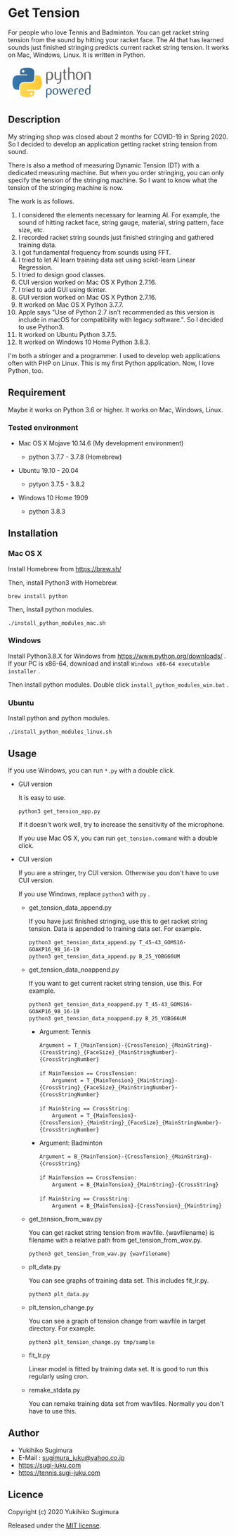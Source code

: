 # Get Tension

For people who love Tennis and Badminton.
You can get racket string tension from the sound by hitting your racket face.
The AI that has learned sounds just finished stringing predicts current racket string tension.
It works on Mac, Windows, Linux.
It is written in Python.

![python powered](https://raw.githubusercontent.com/sugi-juku/get-tension/master/python-powered-w-200x80.png)

## Description

My stringing shop was closed about 2 months for COVID-19 in Spring 2020.
So I decided to develop an application getting racket string tension from sound.

There is also a method of measuring Dynamic Tension (DT) with a dedicated measuring machine.
But when you order stringing, you can only specify the tension of the stringing machine.
So I want to know what the tension of the stringing machine is now.

The work is as follows.

1. I considered the elements necessary for learning AI. For example, the sound of hitting racket face, string gauge, material, string pattern, face size, etc.
1. I recorded racket string sounds just finished stringing and gathered training data.
1. I got fundamental frequency from sounds using FFT.
1. I tried to let AI learn training data set using scikit-learn Linear Regression.
1. I tried to design good classes.
1. CUI version worked on Mac OS X Python 2.7.16.
1. I tried to add GUI using tkinter.
1. GUI version worked on Mac OS X Python 2.7.16.
1. It worked on Mac OS X Python 3.7.7.
1. Apple says "Use of Python 2.7 isn\'t recommended as this version is include in macOS for compatibility with legacy software.". So I decided to use Python3.
1. It worked on Ubuntu Python 3.7.5.
1. It worked on Windows 10 Home Python 3.8.3.

I\'m both a stringer and a programmer.
I used to develop web applications often with PHP on Linux.
This is my first Python application.
Now, I love Python, too.

## Requirement

Maybe it works on Python 3.6 or higher.
It works on Mac, Windows, Linux.
### Tested environment

* Mac OS X  Mojave 10.14.6 (My development environment)

    * python 3.7.7 - 3.7.8 (Homebrew)

* Ubuntu 19.10 - 20.04

    * pytyon 3.7.5 - 3.8.2

* Windows 10 Home 1909

    * python 3.8.3

## Installation

### Mac OS X

Install Homebrew from https://brew.sh/

Then, install Python3 with Homebrew.

```
brew install python
```

Then, Install python modules.

```
./install_python_modules_mac.sh
```

### Windows

Install Python3.8.X for Windows from https://www.python.org/downloads/ .
If your PC is x86-64, download and install  ```Windows x86-64 executable installer``` .

Then install python modules. Double click ```install_python_modules_win.bat``` .

### Ubuntu

Install python and python modules.

```
./install_python_modules_linux.sh
```

## Usage

If you use Windows, you can run ```*.py``` with a double click.

- GUI version

    It is easy to use.

    ```
    python3 get_tension_app.py
    ```

    If it doesn't work well, try to increase the sensitivity of the microphone.

    If you use Mac OS X, you can run ```get_tension.command``` with a double click.

- CUI version

    If you are a stringer, try CUI version.
    Otherwise you don\'t have to use CUI version.

    If you use Windows, replace ```python3``` with ```py``` .

    - get_tension_data_append.py

        If you have just finished stringing, use this to get racket string tension.
        Data is appended to training data set.
        For example.

        ```
        python3 get_tension_data_append.py T_45-43_GOMS16-GOAKP16_98_16-19
        python3 get_tension_data_append.py B_25_YOBG66UM
        ```
    - get_tension_data_noappend.py

        If you want to get current racket string tension, use this.
        For example.

        ```
        python3 get_tension_data_noappend.py T_45-43_GOMS16-GOAKP16_98_16-19
        python3 get_tension_data_noappend.py B_25_YOBG66UM
        ```

        - Argument: Tennis

            ```
            Argument = T_{MainTension}-{CrossTension}_{MainString}-{CrossString}_{FaceSize}_{MainStringNumber}-{CrossStringNumber}

            if MainTension == CrossTension:
                Argument = T_{MainTension}_{MainString}-{CrossString}_{FaceSize}_{MainStringNumber}-{CrossStringNumber}

            if MainString == CrossString:
                Argument = T_{MainTension}-{CrossTension}_{MainString}_{FaceSize}_{MainStringNumber}-{CrossStringNumber}
            ```

        - Argument: Badminton

            ```
            Argument = B_{MainTension}-{CrossTension}_{MainString}-{CrossString}

            if MainTension == CrossTension:
                Argument = B_{MainTension}_{MainString}-{CrossString}
            
            if MainString == CrossString:
                Argument = B_{MainTension}-{CrossTension}_{MainString}
            ```

    - get_tension_from_wav.py

        You can get racket string tension from wavfile.
        {wavfilename} is filename with a relative path from get_tension_from_wav.py.

        ```
        python3 get_tension_from_wav.py {wavfilename}
        ```

    - plt_data.py

        You can see graphs of training data set.
        This includes fit_lr.py.

        ```
        python3 plt_data.py
        ```

    - plt_tension_change.py

        You can see a graph of tension change from wavfile in target directory.
        For example.

        ```
        python3 plt_tension_change.py tmp/sample
        ```

    - fit_lr.py

        Linear model is fitted by training data set.
        It is good to run this regularly using cron.

    - remake_stdata.py

        You can remake training data set from wavfiles.
        Normally you don\'t have to use this.


## Author

* Yukihiko Sugimura
* E-Mail : sugimura_juku@yahoo.co.jp
* https://sugi-juku.com
* https://tennis.sugi-juku.com

## Licence

Copyright (c) 2020 Yukihiko Sugimura

Released under the [MIT license](https://opensource.org/licenses/mit-license.php).
